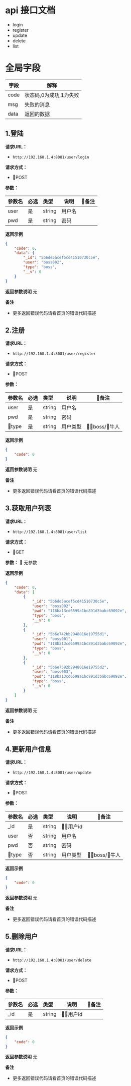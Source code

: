 # api 接口文档

- login
- register
- update
- delete
- list

# 全局字段

| 字段  | 解释  |
| ------------ | ------------ |
|  code |  状态码,0为成功,1为失败 |
|  msg | 失败的消息  |
|  data | 返回的数据  |


## 1.登陆

**请求URL：** 
- ` http://192.168.1.4:8081/user/login `
  
**请求方式：**
- POST 

**参数：** 

|参数名|必选|类型|说明|备注
|:----    |:---|:----- |-----   |---|
|user |是  |string |用户名   |
|pwd |是  |string |密码   |

 **返回示例**
```json
{
    "code": 0,
    "data": {
        "_id": "5b6de5acef5cd41510730c5e",
        "user": "boss002",
        "type": "boss",
        "__v": 0
    }
}
```
 **返回参数说明** 
无

 **备注** 

- 更多返回错误代码请看首页的错误代码描述



## 2.注册

**请求URL：** 
- ` http://192.168.1.4:8081/user/register `
  
**请求方式：**
- POST 

**参数：** 

|参数名|必选|类型|说明|备注
|:----    |:---|:----- |-----   |---|
|user |是  |string |用户名   |
|pwd |是  |string |密码   |
|type |是  |string |用户类型   |boss/牛人

 **返回示例**
```json
{
    "code": 0
}
```
 **返回参数说明** 
无

 **备注** 

- 更多返回错误代码请看首页的错误代码描述


## 3.获取用户列表

**请求URL：** 
- ` http://192.168.1.4:8081/user/list `
  
**请求方式：**
- GET

**参数：** 

无参数

 **返回示例**
```json
{
    "code": 0,
    "data": [
        {
            "_id": "5b6de5acef5cd41510730c5e",
            "user": "boss002",
            "pwd": "118ba13cd6599a1bc891d3babc69092e",
            "type": "boss",
            "__v": 0
        },
        {
            "_id": "5b6e742bb2948016e19755d1",
            "user": "boss001",
            "pwd": "118ba13cd6599a1bc891d3babc69092e",
            "type": "boss",
            "__v": 0
        },
        {
            "_id": "5b6e7592b2948016e19755d2",
            "user": "boss003",
            "pwd": "118ba13cd6599a1bc891d3babc69092e",
            "type": "boss",
            "__v": 0
        }
    ]
}
```
 **返回参数说明** 
无

 **备注** 

- 更多返回错误代码请看首页的错误代码描述

## 4.更新用户信息

**请求URL：** 
- ` http://192.168.1.4:8081/user/update `
  
**请求方式：**
- POST 

**参数：** 

|参数名|必选|类型|说明|备注
|:----    |:---|:----- |-----   |---|
|_id |是  |string |用户id   |
|user |否  |string |用户名   |
|pwd |否  |string |密码   |
|type |否  |string |用户类型   |boss/牛人

 **返回示例**
```json
{
    "code": 0
}
```
 **返回参数说明** 
无

 **备注** 

- 更多返回错误代码请看首页的错误代码描述


## 5.删除用户

**请求URL：** 
- ` http://192.168.1.4:8081/user/delete `
  
**请求方式：**
- POST 

**参数：** 

|参数名|必选|类型|说明|备注
|:----    |:---|:----- |-----   |---|
|_id |是  |string |用户id   |


 **返回示例**
```json
{
    "code": 0
}
```
 **返回参数说明** 
无

 **备注** 

- 更多返回错误代码请看首页的错误代码描述